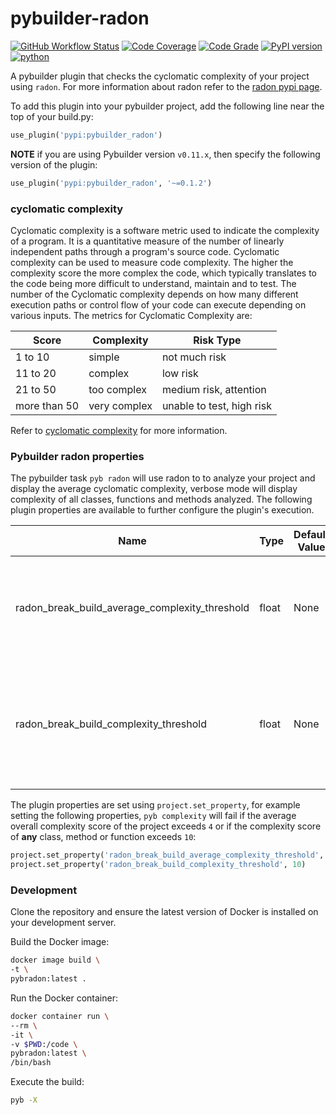 # pybuilder-radon #
[![GitHub Workflow Status](https://github.com/soda480/pybuilder-radon/workflows/build/badge.svg)](https://github.com/soda480/pybuilder-radon/actions)
[![Code Coverage](https://codecov.io/gh/soda480/pybuilder-radon/branch/main/graph/badge.svg)](https://codecov.io/gh/soda480/pybuilder-radon)
[![Code Grade](https://api.codiga.io/project/19887/status/svg)](https://app.codiga.io/public/project/19887/pybuilder-radon/dashboard)
[![PyPI version](https://badge.fury.io/py/pybuilder-radon.svg)](https://badge.fury.io/py/pybuilder-radon)
[![python](https://img.shields.io/badge/python-3.9-teal)](https://www.python.org/downloads/)

A pybuilder plugin that checks the cyclomatic complexity of your project using `radon`. For more information about radon refer to the [radon pypi page](https://pypi.org/project/radon/).

To add this plugin into your pybuilder project, add the following line near the top of your build.py:
```python
use_plugin('pypi:pybuilder_radon')
```

**NOTE** if you are using Pybuilder version `v0.11.x`, then specify the following version of the plugin:
```python
use_plugin('pypi:pybuilder_radon', '~=0.1.2')
```

### cyclomatic complexity ###

Cyclomatic complexity is a software metric used to indicate the complexity of a program. It is a quantitative measure of the number of linearly independent paths through a program's source code. Cyclomatic complexity can be used to measure code complexity. The higher the complexity score the more complex the code, which typically translates to the code being more difficult to understand, maintain and to test. The number of the Cyclomatic complexity depends on how many different execution paths or control flow of your code can execute depending on various inputs. The metrics for Cyclomatic Complexity are:

Score | Complexity | Risk Type
-- | -- | --
1 to 10 | simple | not much risk
11 to 20 | complex | low risk
21 to 50 | too complex | medium risk, attention
more than 50 | very complex | unable to test, high risk

Refer to [cyclomatic complexity](https://www.c-sharpcorner.com/article/code-metrics-cyclomatic-complexity/) for more information.

### Pybuilder radon properties ###

The pybuilder task `pyb radon` will use radon to to analyze your project and display the average cyclomatic complexity, verbose mode will display complexity of all classes, functions and methods analyzed. The following plugin properties are available to further configure the plugin's execution.

Name | Type | Default Value | Description
-- | -- | -- | --
radon_break_build_average_complexity_threshold | float | None | Fail build if overall average complexity is greater than the specified threshold
radon_break_build_complexity_threshold | float | None | Fail build if complexity of any class, function or method exceeds the specified threshold

The plugin properties are set using `project.set_property`, for example setting the following properties, `pyb complexity` will fail if the average overall complexity score of the project exceeds `4` or if the complexity score of **any** class, method or function exceeds `10`:

```Python
project.set_property('radon_break_build_average_complexity_threshold', 4)
project.set_property('radon_break_build_complexity_threshold', 10)
```

### Development ###

Clone the repository and ensure the latest version of Docker is installed on your development server.

Build the Docker image:
```sh
docker image build \
-t \
pybradon:latest .
```

Run the Docker container:
```sh
docker container run \
--rm \
-it \
-v $PWD:/code \
pybradon:latest \
/bin/bash
```

Execute the build:
```sh
pyb -X
```
